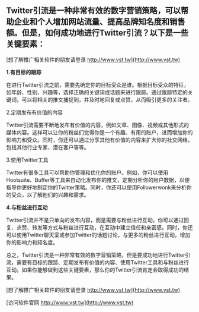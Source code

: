 ## **Twitter引流是一种非常有效的数字营销策略，可以帮助企业和个人增加网站流量、提高品牌知名度和销售额。但是，如何成功地进行Twitter引流？以下是一些关键要素：**

[想了解推广相关软件的朋友请登录 http://www.vst.tw](http://www.vst.tw)

**1.有目标的跟踪**

在进行Twitter引流之前，需要先确定你的目标受众是谁。根据目标受众的特征，如年龄、性别、兴趣等，选择正确的关键词或话题来进行跟踪。通过跟踪特定的关键词，可以将相关的推文捕捉到，并及时地回复或点赞，从而吸引更多的关注者。

2.定期发布有价值的内容

Twitter引流需要不断地发布有价值的内容，例如文章、图像、视频或其他形式的媒体内容。这样可以让你的粉丝们觉得你是一个有趣、有用的账户，进而增加你的影响力和受众。同时，你还可以通过分享其他有价值的内容来扩大你的社交网络，包括其他行业专家、潜在客户等等。

3.使用Twitter工具

Twitter有很多工具可以帮助你管理和优化你的账户。例如，你可以使用Hootsuite、Buffer等工具来自动化发布你的推文，定期分析你的账户数据，以便指导你更好地制定你的Twitter策略。同时，你还可以使用Followerwonk来分析你的受众，以了解他们的兴趣和需求。

**4.与粉丝进行互动**

Twitter引流并不是只单向的发布内容，而是需要与粉丝进行互动。你可以通过回复、点赞、转发等方式与粉丝进行互动，在互动中建立信任和亲密感。同时，你还可以使用Twitter聊天室或参加Twitter的话题讨论，与更多的粉丝进行互动，增加你的影响力和知名度。

总之，Twitter引流是一种非常有效的数字营销策略，但是要成功地进行Twitter引流，需要有目标的跟踪、定期发布有价值的内容、使用Twitter工具和与粉丝进行互动。如果你能够做到这些关键要素，那么你的Twitter引流肯定会取得成功的结果。

[想了解推广相关软件的朋友请登录 http://www.vst.tw](http://www.vst.tw)


[访问软件官网 http://www.vst.tw](http://www.vst.tw)

